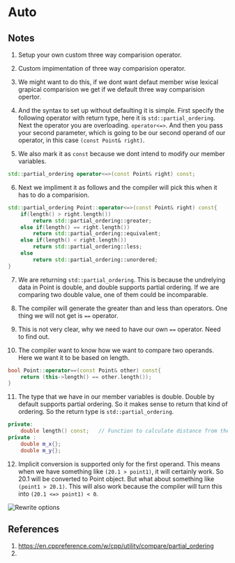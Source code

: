 # Auto

## Notes
1. Setup your own custom three way comparision operator. 

2. Custom impimentation of three way comparision operator.

3. We might want to do this, if we dont want defaut member wise lexical grapical comparision we get if we default three way comparision opertor. 

4. And the syntax to set up without defaulting it is simple. First specify the following operator with return type, here it is `std::partial_ordering`. Next the operator you are overloading. `operator<=>`. And then you pass your second parameter, which is going to be our second operand of our operator, in this case `(const Point& right)`. 

5. We also mark it as `const` because we dont intend to modify our member variables.

```cpp
std::partial_ordering operator<=>(const Point& right) const;
```

6. Next we impliment it as follows and the compiler will pick this when it has to do a comparision.

```cpp
std::partial_ordering Point::operator<=>(const Point& right) const{
	if(length() > right.length())
		return std::partial_ordering::greater;
	else if(length() == right.length())
		return std::partial_ordering::equivalent;
	else if(length() < right.length())
		return std::partial_ordering::less;
	else
		return std::partial_ordering::unordered;
}
```

7. We are returning `std::partial_ordering`. This is because the undrelying data in Point is double, and double supports partial ordering. If we are comparing two double value, one of them could be incomparable.

8. The compiler will generate the greater than and less than operators. One thing we will not get is `==` operator. 
9. This is not very clear, why we need to have our own `==` operator. Need to find out.
10. The compiler want to know how we want to compare two operands. Here we want it to be based on length.

```cpp
bool Point::operator==(const Point& other) const{
    return (this->length() == other.length());
}
``` 

11. The type that we have in our member variables is double. Double by default supports partial ordering. So it makes sense to return that kind of ordering. So the return type is `std::partial_ordering`. 

```cpp
private: 
	double length() const;   // Function to calculate distance from the point(0,0)
private : 
	double m_x{};
	double m_y{};
```

12. Implicit conversion is supported only for the first operand. This means when we have something like `(20.1 > point1)`, it will certainly work. So 20.1 will be converted to Point object. But what about something like `(point1 > 20.1)`. This will also work because the compiler will turn this into `(20.1 <=> point1) < 0`. 

![Rewrite options](50_50_ReWriteOptions.jpg)



## References

1. https://en.cppreference.com/w/cpp/utility/compare/partial_ordering
2. 

